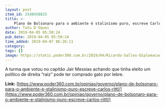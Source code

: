 ```yaml
---
layout: post
item_id: 2548458825
title: >-
    Plano de Bolsonaro para o ambiente é stalinismo puro, escreve Carlos Rittl
author: Tatu D'Oquei
date: 2019-04-05 05:50:24
pub_date: 2019-04-05 05:50:24
time_added: 2019-04-07 06:26:11
category: 
tags: []
image: https://static.poder360.com.br/2019/04/Ricardo-Salles-Diplomacao-TSE-Hamailton-Mourao-109-1200x630.jpg
---
```


A turma que votou no capitão Jair Messias achando que tinha eleito um político de direita “raiz” pode ter comprado gato por lebre.

**Link:** [https://www.poder360.com.br/opiniao/governo/plano-de-bolsonaro-para-o-ambiente-e-stalinismo-puro-escreve-carlos-rittl/](https://www.poder360.com.br/opiniao/governo/plano-de-bolsonaro-para-o-ambiente-e-stalinismo-puro-escreve-carlos-rittl/)

